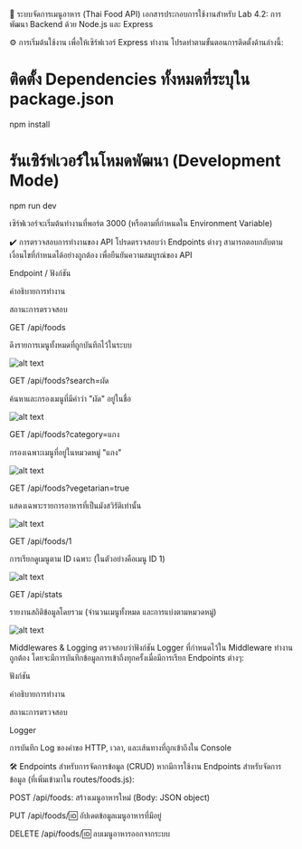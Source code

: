 🍲 ระบบจัดการเมนูอาหาร (Thai Food API)
เอกสารประกอบการใช้งานสำหรับ Lab 4.2: การพัฒนา Backend ด้วย Node.js และ Express

⚙️ การเริ่มต้นใช้งาน
เพื่อให้เซิร์ฟเวอร์ Express ทำงาน โปรดทำตามขั้นตอนการติดตั้งด้านล่างนี้:

# ติดตั้ง Dependencies ทั้งหมดที่ระบุใน package.json
npm install
# รันเซิร์ฟเวอร์ในโหมดพัฒนา (Development Mode)
npm run dev

เซิร์ฟเวอร์จะเริ่มต้นทำงานที่พอร์ต 3000 (หรือตามที่กำหนดใน Environment Variable)

✔️ การตรวจสอบการทำงานของ API
โปรดตรวจสอบว่า Endpoints ต่างๆ สามารถตอบกลับตามเงื่อนไขที่กำหนดได้อย่างถูกต้อง เพื่อยืนยันความสมบูรณ์ของ API

Endpoint / ฟังก์ชัน

คำอธิบายการทำงาน

สถานะการตรวจสอบ

GET /api/foods

ดึงรายการเมนูทั้งหมดที่ถูกบันทึกไว้ในระบบ


![alt text](./result/image.png)


GET /api/foods?search=ผัด

ค้นหาและกรองเมนูที่มีคำว่า "ผัด" อยู่ในชื่อ


![alt text](./result/image-0.png)


GET /api/foods?category=แกง

กรองเฉพาะเมนูที่อยู่ในหมวดหมู่ "แกง"


![alt text](./result/image-1.png)


GET /api/foods?vegetarian=true

แสดงเฉพาะรายการอาหารที่เป็นมังสวิรัติเท่านั้น


![alt text](./result/image-2.png)


GET /api/foods/1

การเรียกดูเมนูตาม ID เฉพาะ (ในตัวอย่างคือเมนู ID 1)


![alt text](./result/image-3.png)


GET /api/stats

รายงานสถิติข้อมูลโดยรวม (จำนวนเมนูทั้งหมด และการแบ่งตามหมวดหมู่)


![alt text](./result/image-4.png)


Middlewares & Logging
ตรวจสอบว่าฟังก์ชัน Logger ที่กำหนดไว้ใน Middleware ทำงานถูกต้อง โดยจะมีการบันทึกข้อมูลการเข้าถึงทุกครั้งเมื่อมีการเรียก Endpoints ต่างๆ:

ฟังก์ชัน

คำอธิบายการทำงาน

สถานะการตรวจสอบ

Logger

การบันทึก Log ของคำขอ HTTP, เวลา, และเส้นทางที่ถูกเข้าถึงใน Console



🛠️ Endpoints สำหรับการจัดการข้อมูล (CRUD)
หากมีการใช้งาน Endpoints สำหรับจัดการข้อมูล (ที่เพิ่มเข้ามาใน routes/foods.js):

POST /api/foods: สร้างเมนูอาหารใหม่ (Body: JSON object)

PUT /api/foods/:id: อัปเดตข้อมูลเมนูอาหารที่มีอยู่

DELETE /api/foods/:id: ลบเมนูอาหารออกจากระบบ